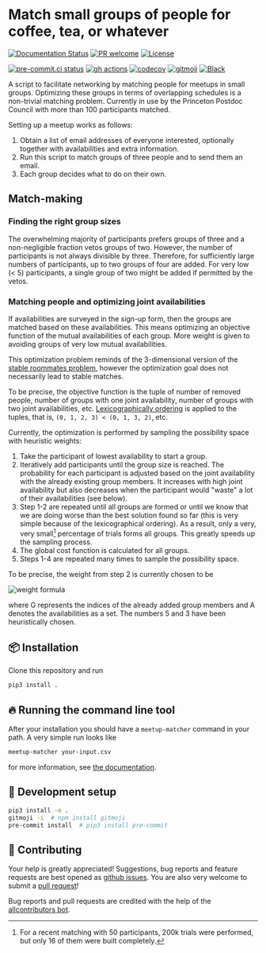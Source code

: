 # Match small groups of people for coffee, tea, or whatever

<!-- ALL-CONTRIBUTORS-BADGE:START - Do not remove or modify this section -->
<!-- ALL-CONTRIBUTORS-BADGE:END -->

[![Documentation Status](https://readthedocs.org/projects/meetup-matcher/badge/?version=latest)](https://meetup-matcher.readthedocs.io/en/latest/?badge=latest)
[![PR welcome](https://img.shields.io/badge/PR-Welcome-%23FF8300.svg)](https://git-scm.com/book/en/v2/GitHub-Contributing-to-a-Project)
[![License](https://img.shields.io/github/license/klieret/meetup-matcher)](https://github.com/klieret/meetup-matcher/blob/master/LICENSE.txt)

<!-- [![Documentation Status](https://readthedocs.org/projects/meetup-matcher/badge/?version=latest)](https://meetup-matcher.readthedocs.io/) -->
<!-- [![Pypi status](https://badge.fury.io/py/meetup-matcher.svg)](https://pypi.org/project/meetup-matcher/) -->

[![pre-commit.ci status](https://results.pre-commit.ci/badge/github/klieret/meetup-matcher/main.svg)](https://results.pre-commit.ci/latest/github/klieret/meetup-matcher/main)
[![gh actions](https://github.com/klieret/meetup-matcher/actions/workflows/test.yaml/badge.svg)](https://github.com/klieret/meetup-matcher/actions)
[![codecov](https://codecov.io/gh/klieret/meetup-matcher/branch/main/graph/badge.svg?token=3MKA387NOH)](https://codecov.io/gh/klieret/meetup-matcher)
[![gitmoji](https://img.shields.io/badge/gitmoji-%20😜%20😍-FFDD67.svg)](https://gitmoji.dev)
[![Black](https://img.shields.io/badge/code%20style-black-000000.svg)](https://github.com/python/black)

A script to facilitate networking by matching people for meetups in small groups.
Optimizing these groups in terms of overlapping schedules is a non-trivial matching problem.
Currently in use by the Princeton Postdoc Council with more than 100 participants matched.

Setting up a meetup works as follows:

1. Obtain a list of email addresses of everyone interested, optionally together with availabilities and extra information.
2. Run this script to match groups of three people and to send them an email.
3. Each group decides what to do on their own.

## Match-making

### Finding the right group sizes

The overwhelming majority of participants prefers groups of three and a non-negligible fraction vetos groups of two. However, the number of participants is not always divisible by three. Therefore, for sufficiently large numbers of participants, up to two groups of four are added. For very low (< 5) participants, a single group of two might be added if permitted by the vetos.

### Matching people and optimizing joint availabilities

If availabilities are surveyed in the sign-up form, then the groups are matched based on these availabilities. This means optimizing an objective function of the mutual availabilities of each group. More weight is given to avoiding groups of very low mutual availabilities.

This optimization problem reminds of the 3-dimensional version of the [stable roommates problem](https://en.wikipedia.org/wiki/Stable_roommates_problem), however the optimization goal does not necessarily lead to stable matches.

To be precise, the objective function is the tuple of number of removed people, number of groups with one joint availability, number of groups with two joint availabilities, etc. [Lexicographically ordering](https://en.wikipedia.org/wiki/Lexicographic_order) is applied to the tuples, that is, `(0, 1, 2, 3) < (0, 1, 3, 2)`, etc.

Currently, the optimization is performed by sampling the possibility space with heuristic weights:

1. Take the participant of lowest availability to start a group.
2. Iteratively add participants until the group size is reached. The probability for each participant is adjusted based on the joint availability with the already existing group members. It increases with high joint availability but also decreases when the participant would "waste" a lot of their availabilities (see below).
3. Step 1-2 are repeated until all groups are formed or until we know that we are doing worse than the best solution found so far (this is very simple because of the lexicographical ordering). As a result, only a very, very small[^1] percentage of trials forms all groups. This greatly speeds up the sampling process.
4. The global cost function is calculated for all groups.
5. Steps 1-4 are repeated many times to sample the possibility space.

To be precise, the weight from step 2 is currently chosen to be

![weight formula](<https://latex.codecogs.com/svg.image?p_k=\frac{\min(5,|\bigcap_{j\in&space;G\cup&space;{k}}A_j|)}{3&space;+&space;|A_k|}>)

where G represents the indices of the already added group members and A denotes the availabilities as a set.
The numbers 5 and 3 have been heuristically chosen.

[^1]: For a recent matching with 50 participants, 200k trials were performed, but only 16 of them were built completely.

## 📦 Installation

Clone this repository and run

```bash
pip3 install .
```

## 🔥 Running the command line tool

After your installation you should have a `meetup-matcher` command in your path.
A very simple run looks like

```bash
meetup-matcher your-input.csv
```

for more information, see [the documentation](https://meetup-matcher.readthedocs.io/en/latest/).

## 🧰 Development setup

```bash
pip3 install -e .
gitmoji -i  # npm install gitmoji
pre-commit install  # pip3 install pre-commit
```

## 💖 Contributing

Your help is greatly appreciated! Suggestions, bug reports and feature requests are best opened as [github issues](https://github.com/klieret/meetup-matcher/issues). You are also very welcome to submit a [pull request](https://github.com/klieret/meetup-matcher/pulls)!

Bug reports and pull requests are credited with the help of the [allcontributors bot](https://allcontributors.org/).

<!-- ## ✨ Contributors -->
<!--  -->
<!-- Thanks goes to these wonderful people ([emoji key](https://allcontributors.org/docs/en/emoji-key)): -->
<!--  -->
<!-- ALL-CONTRIBUTORS-LIST:START - Do not remove or modify this section -->
<!-- prettier-ignore-start -->
<!-- markdownlint-disable -->
<!-- markdownlint-restore -->
<!-- prettier-ignore-end -->

<!-- ALL-CONTRIBUTORS-LIST:END -->
<!--  -->
<!-- This project follows the [all-contributors](https://github.com/all-contributors/all-contributors) specification. Contributions of any kind welcome! -->
